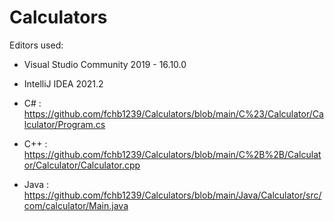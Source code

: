 # Calculators
Editors used:
- Visual Studio Community 2019 - 16.10.0
- IntelliJ IDEA 2021.2

- C# : https://github.com/fchb1239/Calculators/blob/main/C%23/Calculator/Calculator/Program.cs
- C++ : https://github.com/fchb1239/Calculators/blob/main/C%2B%2B/Calculator/Calculator/Calculator.cpp
- Java : https://github.com/fchb1239/Calculators/blob/main/Java/Calculator/src/com/calculator/Main.java
